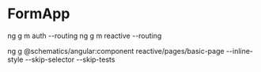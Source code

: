 # FormApp


ng g m auth --routing
ng g m reactive --routing


ng g @schematics/angular:component reactive/pages/basic-page --inline-style --skip-selector --skip-tests
